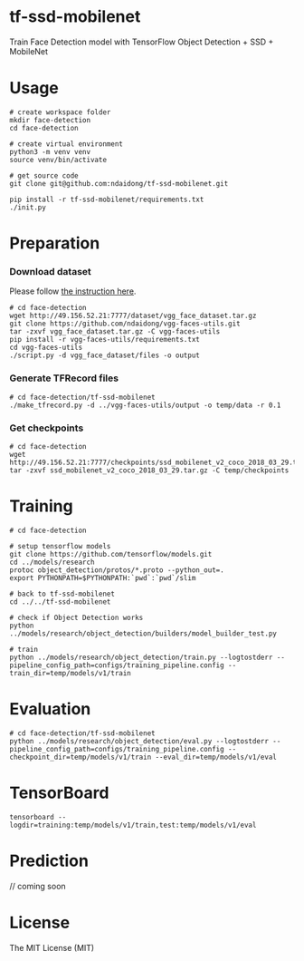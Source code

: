 # tf-ssd-mobilenet
Train Face Detection model with TensorFlow Object Detection + SSD + MobileNet


# Usage

```
# create workspace folder
mkdir face-detection
cd face-detection

# create virtual environment
python3 -m venv venv
source venv/bin/activate

# get source code
git clone git@github.com:ndaidong/tf-ssd-mobilenet.git

pip install -r tf-ssd-mobilenet/requirements.txt
./init.py

```

# Preparation

### Download dataset


Please follow [the instruction here](https://github.com/ndaidong/vgg-faces-utils#usage).


```
# cd face-detection
wget http://49.156.52.21:7777/dataset/vgg_face_dataset.tar.gz
git clone https://github.com/ndaidong/vgg-faces-utils.git
tar -zxvf vgg_face_dataset.tar.gz -C vgg-faces-utils
pip install -r vgg-faces-utils/requirements.txt
cd vgg-faces-utils
./script.py -d vgg_face_dataset/files -o output
```


### Generate TFRecord files

```
# cd face-detection/tf-ssd-mobilenet
./make_tfrecord.py -d ../vgg-faces-utils/output -o temp/data -r 0.1

```

### Get checkpoints

```
# cd face-detection
wget http://49.156.52.21:7777/checkpoints/ssd_mobilenet_v2_coco_2018_03_29.tar.gz
tar -zxvf ssd_mobilenet_v2_coco_2018_03_29.tar.gz -C temp/checkpoints
```


# Training


```
# cd face-detection

# setup tensorflow models
git clone https://github.com/tensorflow/models.git
cd ../models/research
protoc object_detection/protos/*.proto --python_out=.
export PYTHONPATH=$PYTHONPATH:`pwd`:`pwd`/slim

# back to tf-ssd-mobilenet
cd ../../tf-ssd-mobilenet

# check if Object Detection works
python ../models/research/object_detection/builders/model_builder_test.py

# train
python ../models/research/object_detection/train.py --logtostderr --pipeline_config_path=configs/training_pipeline.config --train_dir=temp/models/v1/train
```

# Evaluation


```
# cd face-detection/tf-ssd-mobilenet
python ../models/research/object_detection/eval.py --logtostderr --pipeline_config_path=configs/training_pipeline.config --checkpoint_dir=temp/models/v1/train --eval_dir=temp/models/v1/eval

```


# TensorBoard

```
tensorboard --logdir=training:temp/models/v1/train,test:temp/models/v1/eval
```

# Prediction


// coming soon


# License

The MIT License (MIT)

